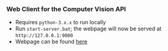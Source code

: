 ### **Web Client for the Computer Vision API**

- Requires `python-3.x.x` to run locally
- Run `start-server.bat`; the webpage will now be served at `http://127.0.0.1:9000`
- Webpage can be found [here](https://pcs-cv-web-client.netlify.app/)